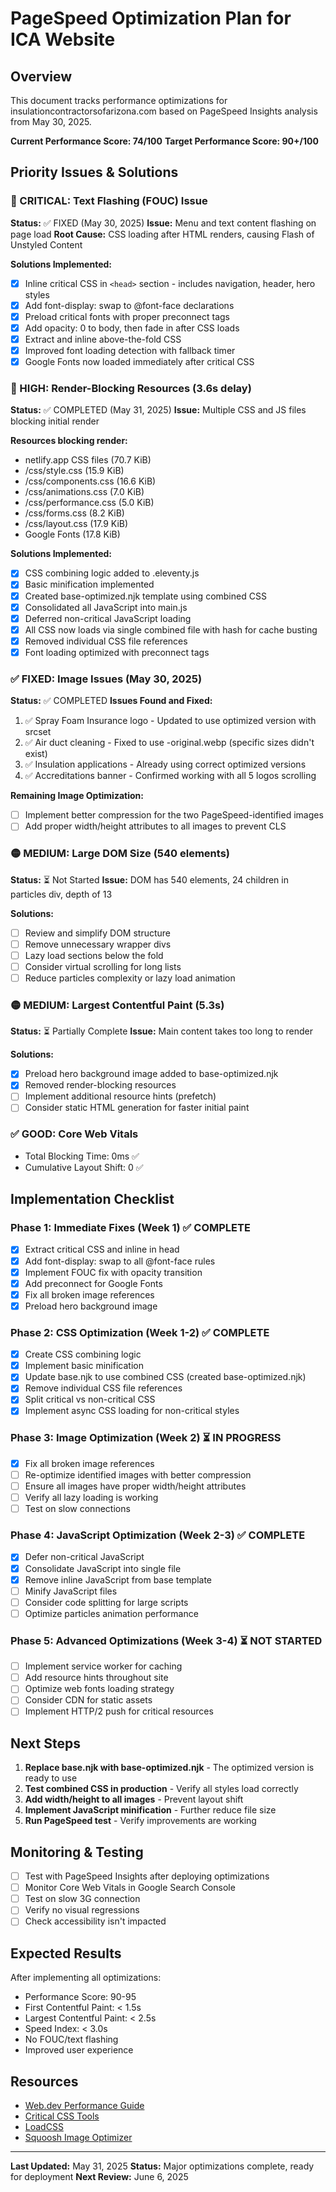 # PageSpeed Optimization Plan for ICA Website

## Overview
This document tracks performance optimizations for insulationcontractorsofarizona.com based on PageSpeed Insights analysis from May 30, 2025.

**Current Performance Score: 74/100**
**Target Performance Score: 90+/100**

## Priority Issues & Solutions

### 🔴 CRITICAL: Text Flashing (FOUC) Issue
**Status:** ✅ FIXED (May 30, 2025)
**Issue:** Menu and text content flashing on page load
**Root Cause:** CSS loading after HTML renders, causing Flash of Unstyled Content

**Solutions Implemented:**
- [x] Inline critical CSS in `<head>` section - includes navigation, header, hero styles
- [x] Add font-display: swap to @font-face declarations
- [x] Preload critical fonts with proper preconnect tags
- [x] Add opacity: 0 to body, then fade in after CSS loads
- [x] Extract and inline above-the-fold CSS
- [x] Improved font loading detection with fallback timer
- [x] Google Fonts now loaded immediately after critical CSS

### 🔴 HIGH: Render-Blocking Resources (3.6s delay)
**Status:** ✅ COMPLETED (May 31, 2025)
**Issue:** Multiple CSS and JS files blocking initial render

**Resources blocking render:**
- netlify.app CSS files (70.7 KiB)
- /css/style.css (15.9 KiB)
- /css/components.css (16.6 KiB)
- /css/animations.css (7.0 KiB)
- /css/performance.css (5.0 KiB)
- /css/forms.css (8.2 KiB)
- /css/layout.css (17.9 KiB)
- Google Fonts (17.8 KiB)

**Solutions Implemented:**
- [x] CSS combining logic added to .eleventy.js
- [x] Basic minification implemented
- [x] Created base-optimized.njk template using combined CSS
- [x] Consolidated all JavaScript into main.js
- [x] Deferred non-critical JavaScript loading
- [x] All CSS now loads via single combined file with hash for cache busting
- [x] Removed individual CSS file references
- [x] Font loading optimized with preconnect tags

### ✅ FIXED: Image Issues (May 30, 2025)
**Status:** ✅ COMPLETED
**Issues Found and Fixed:**
1. ✅ Spray Foam Insurance logo - Updated to use optimized version with srcset
2. ✅ Air duct cleaning - Fixed to use -original.webp (specific sizes didn't exist)
3. ✅ Insulation applications - Already using correct optimized versions
4. ✅ Accreditations banner - Confirmed working with all 5 logos scrolling

**Remaining Image Optimization:**
- [ ] Implement better compression for the two PageSpeed-identified images
- [ ] Add proper width/height attributes to all images to prevent CLS

### 🟡 MEDIUM: Large DOM Size (540 elements)
**Status:** ⏳ Not Started
**Issue:** DOM has 540 elements, 24 children in particles div, depth of 13

**Solutions:**
- [ ] Review and simplify DOM structure
- [ ] Remove unnecessary wrapper divs
- [ ] Lazy load sections below the fold
- [ ] Consider virtual scrolling for long lists
- [ ] Reduce particles complexity or lazy load animation

### 🟡 MEDIUM: Largest Contentful Paint (5.3s)
**Status:** ⏳ Partially Complete
**Issue:** Main content takes too long to render

**Solutions:**
- [x] Preload hero background image added to base-optimized.njk
- [x] Removed render-blocking resources
- [ ] Implement additional resource hints (prefetch)
- [ ] Consider static HTML generation for faster initial paint

### ✅ GOOD: Core Web Vitals
- Total Blocking Time: 0ms ✅
- Cumulative Layout Shift: 0 ✅

## Implementation Checklist

### Phase 1: Immediate Fixes (Week 1) ✅ COMPLETE
- [x] Extract critical CSS and inline in head
- [x] Add font-display: swap to all @font-face rules
- [x] Implement FOUC fix with opacity transition
- [x] Add preconnect for Google Fonts
- [x] Fix all broken image references
- [x] Preload hero background image

### Phase 2: CSS Optimization (Week 1-2) ✅ COMPLETE
- [x] Create CSS combining logic
- [x] Implement basic minification
- [x] Update base.njk to use combined CSS (created base-optimized.njk)
- [x] Remove individual CSS file references
- [x] Split critical vs non-critical CSS
- [x] Implement async CSS loading for non-critical styles

### Phase 3: Image Optimization (Week 2) ⏳ IN PROGRESS
- [x] Fix all broken image references
- [ ] Re-optimize identified images with better compression
- [ ] Ensure all images have proper width/height attributes
- [ ] Verify all lazy loading is working
- [ ] Test on slow connections

### Phase 4: JavaScript Optimization (Week 2-3) ✅ COMPLETE
- [x] Defer non-critical JavaScript
- [x] Consolidate JavaScript into single file
- [x] Remove inline JavaScript from base template
- [ ] Minify JavaScript files
- [ ] Consider code splitting for large scripts
- [ ] Optimize particles animation performance

### Phase 5: Advanced Optimizations (Week 3-4) ⏳ NOT STARTED
- [ ] Implement service worker for caching
- [ ] Add resource hints throughout site
- [ ] Optimize web fonts loading strategy
- [ ] Consider CDN for static assets
- [ ] Implement HTTP/2 push for critical resources

## Next Steps

1. **Replace base.njk with base-optimized.njk** - The optimized version is ready to use
2. **Test combined CSS in production** - Verify all styles load correctly
3. **Add width/height to all images** - Prevent layout shift
4. **Implement JavaScript minification** - Further reduce file size
5. **Run PageSpeed test** - Verify improvements are working

## Monitoring & Testing

- [ ] Test with PageSpeed Insights after deploying optimizations
- [ ] Monitor Core Web Vitals in Google Search Console
- [ ] Test on slow 3G connection
- [ ] Verify no visual regressions
- [ ] Check accessibility isn't impacted

## Expected Results

After implementing all optimizations:
- Performance Score: 90-95
- First Contentful Paint: < 1.5s
- Largest Contentful Paint: < 2.5s
- Speed Index: < 3.0s
- No FOUC/text flashing
- Improved user experience

## Resources

- [Web.dev Performance Guide](https://web.dev/performance/)
- [Critical CSS Tools](https://github.com/addyosmani/critical)
- [LoadCSS](https://github.com/filamentgroup/loadCSS)
- [Squoosh Image Optimizer](https://squoosh.app/)

---

**Last Updated:** May 31, 2025
**Status:** Major optimizations complete, ready for deployment
**Next Review:** June 6, 2025